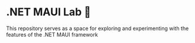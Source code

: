 # .NET MAUI Lab :rocket:
This repository serves as a space for exploring and experimenting with the features of the .NET MAUI framework 
